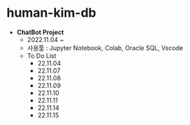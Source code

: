 # human-kim-db

- **ChatBot Project**
    + 2022.11.04 ~
    + 사용툴 : Jupyter Notebook, Colab, Oracle SQL, Vscode
    + To Do List 
        - 22.11.04 
        - 22.11.07
        - 22.11.08
        - 22.11.09
        - 22.11.10
        - 22.11.11
        - 22.11.14
        - 22.11.15
